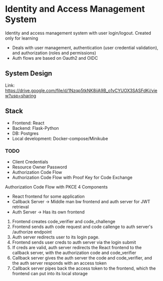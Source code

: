 # Identity and Access Management System
Identity and access management system with user login/logout. Created only for learning
- Deals with user management, authentication (user credential validation), and authorization (roles and permissions)
- Auth flows are based on Oauth2 and OIDC


## System Design
Link: https://drive.google.com/file/d/1Nzqp5tkNK8iiA9B_o1vCYUOX3SASFdKi/view?usp=sharing

## Stack
- Frontend: React
- Backend: Flask-Python
- DB: Postgres
- Local development: Docker-compose/Minikube

### TODO
- Client Credentials
- Resource Owner Password
- Authorization Code Flow
- Authorization Code Flow with Proof Key for Code Exchange

Authorization Code Flow with PKCE
4 Components
- React frontend for some application
- Callback Server -> Middle man bw frontend and auth server for JWT retrieval
- Auth Server -> Has its own frontend

1. Frontend creates code_verifier and code_challenge
2. Frontend sends auth code request and code callenge to auth server's /authorize endpoint
3. Auth server redirects user to its login page.
4. Frontend sends user creds to auth server via the login submit
5. If creds are valid, auth server redirects the React frontend to the callback server, with the authorization code and code_verifier
6. Callback server gives the auth server the code and code_verifier, and the auth server responds with an access token
7. Callback server pipes back the access token to the frontend, which the frontend can put into its local storage